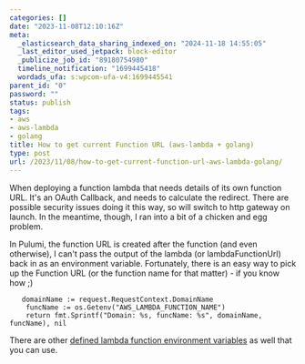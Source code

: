 ```yaml
---
categories: []
date: "2023-11-08T12:10:16Z"
meta:
  _elasticsearch_data_sharing_indexed_on: "2024-11-18 14:55:05"
  _last_editor_used_jetpack: block-editor
  _publicize_job_id: "89180754980"
  timeline_notification: "1699445418"
  wordads_ufa: s:wpcom-ufa-v4:1699445541
parent_id: "0"
password: ""
status: publish
tags:
- aws
- aws-lambda
- golang
title: How to get current Function URL (aws-lambda + golang)
type: post
url: /2023/11/08/how-to-get-current-function-url-aws-lambda-golang/
---
```


When deploying a function lambda that needs details of its own function URL.
It\'s an OAuth Callback, and needs to calculate the redirect. There are possible
security issues doing it this way, so will switch to http gateway on launch. In
the meantime, though, I ran into a bit of a chicken and egg problem.

In Pulumi, the function URL is created after the function (and even otherwise),
I can\'t pass the output of the lambda (or lambdaFunctionUrl) back in as an
environment variable. Fortunately, there is an easy way to pick up the Function
URL (or the function name for that matter) - if you know how ;)

```wp-block-syntaxhighlighter-code
   domainName := request.RequestContext.DomainName
    funcName := os.Getenv("AWS_LAMBDA_FUNCTION_NAME")
    return fmt.Sprintf("Domain: %s, funcName: %s", domainName, funcName), nil
```

There are other
[defined lambda function environment variables](https://docs.aws.amazon.com/lambda/latest/dg/configuration-envvars.html#configuration-envvars-runtime)
as well that you can use.
